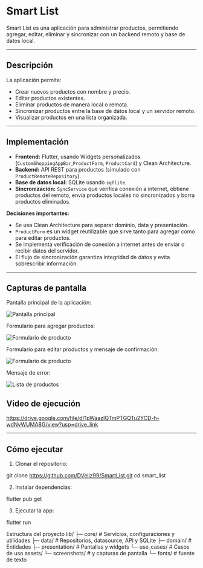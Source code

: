 # Smart List

Smart List es una aplicación para administrar productos, permitiendo agregar, editar, eliminar y sincronizar con un backend remoto y base de datos local.

---

## Descripción

La aplicación permite:
- Crear nuevos productos con nombre y precio.
- Editar productos existentes.
- Eliminar productos de manera local o remota.
- Sincronizar productos entre la base de datos local y un servidor remoto.
- Visualizar productos en una lista organizada.

---

## Implementación

- **Frontend:** Flutter, usando Widgets personalizados (`CustomShoppingAppBar`,`ProductForm`, `ProductCard`) y Clean Architecture.
- **Backend:** API REST para productos (simulado con `ProductRemoteRepository`).
- **Base de datos local:** SQLite usando `sqflite`.
- **Sincronización:** `SyncService` que verifica conexión a internet, obtiene productos del remoto, envía productos locales no sincronizados y borra productos eliminados.

**Decisiones importantes:**
- Se usa Clean Architecture para separar dominio, data y presentación.
- `ProductForm` es un widget reutilizable que sirve tanto para agregar como para editar productos.
- Se implementa verificación de conexión a internet antes de enviar o recibir datos del servidor.
- El flujo de sincronización garantiza integridad de datos y evita sobrescribir información.

---

## Capturas de pantalla

Pantalla principal de la aplicación:

![Pantalla principal](lib/assets/screenshots/1.jpg)

Formulario para agregar productos:

![Formulario de producto](lib/assets/screenshots/2.jpg)

Formulario para editar productos y mensaje de confirmación:

![Formulario de producto](lib/assets/screenshots/3.jpg)

Mensaje de error:

![Lista de productos](lib/assets/screenshots/5.jpg)

## Video de ejecución
https://drive.google.com/file/d/1pWaazIQTmPTGQTu2YCD-h-wdNvWUMA8G/view?usp=drive_link

---

## Cómo ejecutar

1. Clonar el repositorio:

git clone https://github.com/DVeliz99/SmartList.git
cd smart_list

2. Instalar dependencias:

flutter pub get


3. Ejecutar la app:

flutter run

Estructura del proyecto
lib/
 ├─ core/             # Servicios, configuraciones y utilidades
 ├─ data/             # Repositorios, datasource, API y SQLite 
 ├─ domain/           # Entidades 
 ├─ presentation/     # Pantallas y widgets
 └─ use_cases/        # Casos de uso
assets/
 └─ screenshots/      # y capturas de pantalla
 └─ fonts/            # fuente de texto 

 
